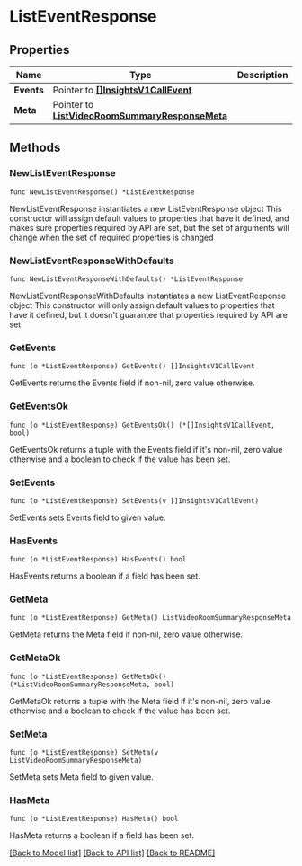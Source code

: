 # ListEventResponse

## Properties

Name | Type | Description
------------ | ------------- | -------------
**Events** | Pointer to [**[]InsightsV1CallEvent**](InsightsV1CallEvent.md) |  | [optional] 
**Meta** | Pointer to [**ListVideoRoomSummaryResponseMeta**](ListVideoRoomSummaryResponse_meta.md) |  | [optional] 

## Methods

### NewListEventResponse

`func NewListEventResponse() *ListEventResponse`

NewListEventResponse instantiates a new ListEventResponse object
This constructor will assign default values to properties that have it defined,
and makes sure properties required by API are set, but the set of arguments
will change when the set of required properties is changed

### NewListEventResponseWithDefaults

`func NewListEventResponseWithDefaults() *ListEventResponse`

NewListEventResponseWithDefaults instantiates a new ListEventResponse object
This constructor will only assign default values to properties that have it defined,
but it doesn't guarantee that properties required by API are set

### GetEvents

`func (o *ListEventResponse) GetEvents() []InsightsV1CallEvent`

GetEvents returns the Events field if non-nil, zero value otherwise.

### GetEventsOk

`func (o *ListEventResponse) GetEventsOk() (*[]InsightsV1CallEvent, bool)`

GetEventsOk returns a tuple with the Events field if it's non-nil, zero value otherwise
and a boolean to check if the value has been set.

### SetEvents

`func (o *ListEventResponse) SetEvents(v []InsightsV1CallEvent)`

SetEvents sets Events field to given value.

### HasEvents

`func (o *ListEventResponse) HasEvents() bool`

HasEvents returns a boolean if a field has been set.

### GetMeta

`func (o *ListEventResponse) GetMeta() ListVideoRoomSummaryResponseMeta`

GetMeta returns the Meta field if non-nil, zero value otherwise.

### GetMetaOk

`func (o *ListEventResponse) GetMetaOk() (*ListVideoRoomSummaryResponseMeta, bool)`

GetMetaOk returns a tuple with the Meta field if it's non-nil, zero value otherwise
and a boolean to check if the value has been set.

### SetMeta

`func (o *ListEventResponse) SetMeta(v ListVideoRoomSummaryResponseMeta)`

SetMeta sets Meta field to given value.

### HasMeta

`func (o *ListEventResponse) HasMeta() bool`

HasMeta returns a boolean if a field has been set.


[[Back to Model list]](../README.md#documentation-for-models) [[Back to API list]](../README.md#documentation-for-api-endpoints) [[Back to README]](../README.md)


